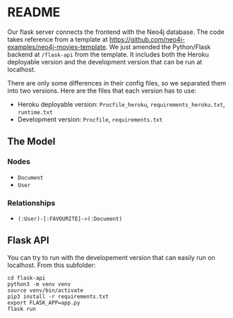 # README

Our flask server connects the frontend with the Neo4j database.
The code takes reference from a template at https://github.com/neo4j-examples/neo4j-movies-template.
We just amended the Python/Flask backend at `/flask-api` from the template.
It includes both the Heroku deployable version and the development version that can be run at localhost. 

There are only some differences in their config files, so we separated them into two versions. Here are the files that each version has to use:  
- Heroku deployable version: `Procfile_heroku`, `requirements_heroku.txt`, `runtime.txt`
- Development version: `Procfile`, `requirements.txt`
 
## The Model

### Nodes

* `Document`
* `User`

### Relationships

* `(:User)-[:FAVOURITE]->(:Document)`


## Flask API

You can try to run with the developement version that can easily run on localhost.
From this subfolder:

```
cd flask-api
python3 -m venv venv
source venv/bin/activate
pip3 install -r requirements.txt
export FLASK_APP=app.py
flask run
```



